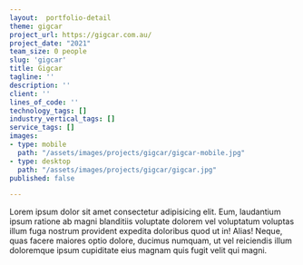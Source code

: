 ```yaml
---
layout:  portfolio-detail
theme: gigcar
project_url: https://gigcar.com.au/
project_date: "2021"
team_size: 0 people
slug: 'gigcar'
title: Gigcar
tagline: ''
description: ''
client: ''
lines_of_code: ''
technology_tags: []
industry_vertical_tags: []
service_tags: []
images:
- type: mobile
  path: "/assets/images/projects/gigcar/gigcar-mobile.jpg"
- type: desktop
  path: "/assets/images/projects/gigcar/gigcar.jpg"
published: false

---
```

Lorem ipsum dolor sit amet consectetur adipisicing elit. Eum, laudantium ipsum ratione ab magni blanditiis voluptate dolorem vel voluptatum voluptas illum fuga nostrum provident expedita doloribus quod ut in! Alias! Neque, quas facere maiores optio dolore, ducimus numquam, ut vel reiciendis illum doloremque ipsum cupiditate eius magnam quis fugit velit qui magni.